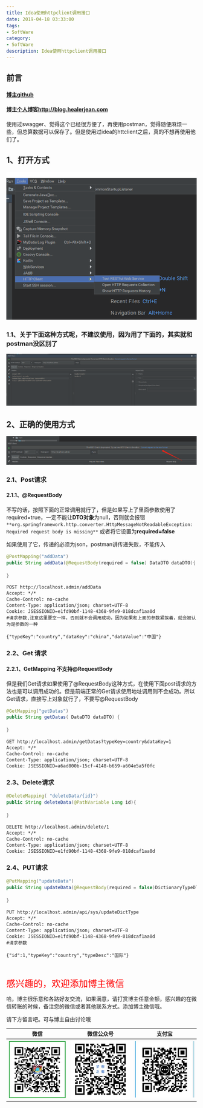 ```yaml
---
title: Idea使用httpclient调用接口
date: 2019-04-18 03:33:00
tags: 
- SoftWare
category: 
- SoftWare
description: Idea使用httpclient调用接口
---
```


<!-- 

https://raw.githubusercontent.com/HealerJean/HealerJean.github.io/master/blogImages
　　首行缩进
https://raw.githubusercontent.com/HealerJean/HealerJean.github.io/master/blogImages/


<font  clalss="healerColor" color="red" size="5" >     </font>

<font  clalss="healerSize"  size="5" >     </font>
-->




## 前言

#### [博主github](https://github.com/HealerJean)
#### [博主个人博客http://blog.healerjean.com](http://HealerJean.github.io)    



使用过swagger、觉得这个已经很方便了，再使用postman，觉得随便麻烦一些，但总算数据可以保存了。但是使用过idea的httclient之后，真的不想再使用他们了。

## 1、打开方式

![1555577367282](https://raw.githubusercontent.com/HealerJean/HealerJean.github.io/master/blogImages/1555577367282.png)



### 1.1、关于下面这种方式呢，不建议使用，因为用了下面的，其实就和postman没区别了

![1555577440223](https://raw.githubusercontent.com/HealerJean/HealerJean.github.io/master/blogImages/1555577440223.png)





## 2、正确的使用方式

![1555577486643](https://raw.githubusercontent.com/HealerJean/HealerJean.github.io/master/blogImages/1555577486643.png)

### 2.1、Post请求

#### 2.1.1、@RequestBody  

 不写的话，按照下面的正常调用就行了，但是如果写上了里面参数使用了required=true，一定不能让**DTO对象**为null，否则就会报错`**org.springframework.http.converter.HttpMessageNotReadableException: Required request body is missing**` 或者将它设置为**required=false**      

如果使用了它，传递的必须为json，postman讲传递失败，不能传入



```java
@PostMapping("addData")
public String addData(@RequestBody(required = false) DataDTO dataDTO){

}

```



```http
POST http://localhost.admin/addData
Accept: */*
Cache-Control: no-cache
Content-Type: application/json; charset=UTF-8
Cookie: JSESSIONID=e1fd90bf-1148-4368-9fe9-018dcaf1aa0d
#请求参数,注意这里要空一样，否则就不会调用成功，因为如果和上面的参数紧挨着，就会被认为是参数的一种

{"typeKey":"country","dataKey":"china","dataValue":"中国"}

```



### 2.2、Get 请求

#### 2.2.1、**GetMapping 不支持@RequestBody** 

但是我们Get请求如果使用了@RequestBody这种方式，在使用下面post请求的方法也是可以调用成功的。但是前端正常的Get请求使用地址调用则不会成功。所以Get请求，直接写上对象就行了，不要写@RequestBody

```java
@GetMapping("getDatas")
public String getDatas( DataDTO dataDTO) {
   
}
```



```http
GET http://localhost.admin/getDatas?typeKey=country&dataKey=1
Accept: */*
Cache-Control: no-cache
Content-Type: application/json; charset=UTF-8
Cookie: JSESSIONID=a6ad800b-15cf-4148-b659-a604e5a5f0fc

```





### 2.3、Delete请求

```java
@DeleteMapping( "deleteData/{id}")
public String deleteData(@PathVariable Long id){

}
```



```http
DELETE http://localhost.admin/delete/1
Accept: */*
Cache-Control: no-cache
Content-Type: application/json; charset=UTF-8
Cookie: JSESSIONID=e1fd90bf-1148-4368-9fe9-018dcaf1aa0d

```



### 2.4、PUT请求

```java
@PutMapping("updateData")
public String updateData(@RequestBody(required = false)DictionaryTypeDTO typeDTO){

}
```



```http
PUT http://localhost.admin/api/sys/updateDictType
Accept: */*
Cache-Control: no-cache
Content-Type: application/json; charset=UTF-8
Cookie: JSESSIONID=e1fd90bf-1148-4368-9fe9-018dcaf1aa0d
#请求参数

{"id":1,"typeKey":"country","typeDesc":"国际"}
```













<br/>
<br/>

<font  color="red" size="5" >     
感兴趣的，欢迎添加博主微信
 </font>

<br/>



哈，博主很乐意和各路好友交流，如果满意，请打赏博主任意金额，感兴趣的在微信转账的时候，备注您的微信或者其他联系方式。添加博主微信哦。    

请下方留言吧。可与博主自由讨论哦

|微信 | 微信公众号|支付宝|
|:-------:|:-------:|:------:|
| ![微信](https://raw.githubusercontent.com/HealerJean/HealerJean.github.io/master/assets/img/tctip/weixin.jpg)|![微信公众号](https://raw.githubusercontent.com/HealerJean/HealerJean.github.io/master/assets/img/my/qrcode_for_gh_a23c07a2da9e_258.jpg)|![支付宝](https://raw.githubusercontent.com/HealerJean/HealerJean.github.io/master/assets/img/tctip/alpay.jpg) |



<!-- Gitalk 评论 start  -->

<link rel="stylesheet" href="https://unpkg.com/gitalk/dist/gitalk.css">
<script src="https://unpkg.com/gitalk@latest/dist/gitalk.min.js"></script> 
<div id="gitalk-container"></div>    
 <script type="text/javascript">
    var gitalk = new Gitalk({
		clientID: `1d164cd85549874d0e3a`,
		clientSecret: `527c3d223d1e6608953e835b547061037d140355`,
		repo: `HealerJean.github.io`,
		owner: 'HealerJean',
		admin: ['HealerJean'],
		id: '2ByNp1oKS8W0wauJ',
    });
    gitalk.render('gitalk-container');
</script> 

<!-- Gitalk end -->

